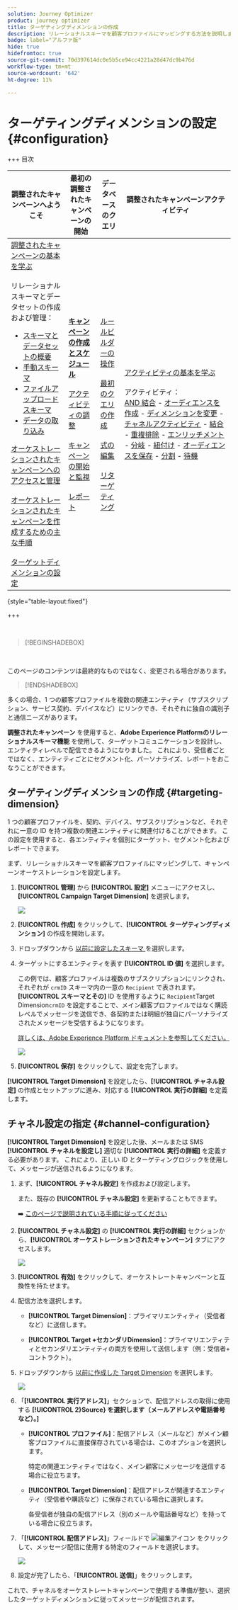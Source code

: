 ```yaml
---
solution: Journey Optimizer
product: journey optimizer
title: ターゲティングディメンションの作成
description: リレーショナルスキーマを顧客プロファイルにマッピングする方法を説明します
badge: label="アルファ版"
hide: true
hidefromtoc: true
source-git-commit: 70d397614dc0e5b5ce94cc4221a28d47dc9b476d
workflow-type: tm+mt
source-wordcount: '642'
ht-degree: 11%

---
```



# ターゲティングディメンションの設定 {#configuration}

+++ 目次

| 調整されたキャンペーンへようこそ | 最初の調整されたキャンペーンの開始 | データベースのクエリ | 調整されたキャンペーンアクティビティ |
|---|---|---|---|
| [ 調整されたキャンペーンの基本を学ぶ ](gs-orchestrated-campaigns.md)<br/><br/> リレーショナルスキーマとデータセットの作成および管理：</br> <ul><li>[ スキーマとデータセットの概要 ](gs-schemas.md)</li><li>[ 手動スキーマ ](manual-schema.md)</li><li>[ ファイルアップロードスキーマ ](file-upload-schema.md)</li><li>[ データの取り込み ](ingest-data.md)</li></ul>[ オーケストレーションされたキャンペーンへのアクセスと管理 ](access-manage-orchestrated-campaigns.md)<br/><br/>[ オーケストレーションされたキャンペーンを作成するための主な手順 ](gs-campaign-creation.md)<br/><br/>[ ターゲットディメンションの設定 ](target-dimension.md) | <b>[キャンペーンの作成とスケジュール](create-orchestrated-campaign.md)</b><br/><br/>[アクティビティの調整](orchestrate-activities.md)<br/><br/>[キャンペーンの開始と監視](start-monitor-campaigns.md)<br/><br/>[レポート](reporting-campaigns.md) | [ルールビルダーの操作](orchestrated-rule-builder.md)<br/><br/>[最初のクエリの作成](build-query.md)<br/><br/>[式の編集](edit-expressions.md)<br/><br/>[リターゲティング](retarget.md) | [アクティビティの基本を学ぶ](activities/about-activities.md)<br/><br/>アクティビティ：<br/>[AND 結合](activities/and-join.md) - [オーディエンスを作成](activities/build-audience.md) - [ディメンションを変更](activities/change-dimension.md) - [チャネルアクティビティ](activities/channels.md) - [結合](activities/combine.md) - [重複排除](activities/deduplication.md) - [エンリッチメント](activities/enrichment.md) - [分岐](activities/fork.md) - [紐付け](activities/reconciliation.md) - [オーディエンスを保存](activities/save-audience.md) - [分割](activities/split.md) - [待機](activities/wait.md) |

{style="table-layout:fixed"}

+++

<br/>

>[!BEGINSHADEBOX]

</br>

このページのコンテンツは最終的なものではなく、変更される場合があります。

>[!ENDSHADEBOX]

多くの場合、1 つの顧客プロファイルを複数の関連エンティティ（サブスクリプション、サービス契約、デバイスなど）にリンクでき、それぞれに独自の識別子と通信ニーズがあります。

**調整されたキャンペーン** を使用すると、**Adobe Experience Platformのリレーショナルスキーマ機能** を使用して、ターゲットコミュニケーションを設計し、エンティティレベルで配信できるようになりました。 これにより、受信者ごとではなく、エンティティごとにセグメント化、パーソナライズ、レポートをおこなうことができます。

## ターゲティングディメンションの作成 {#targeting-dimension}

1 つの顧客プロファイルを、契約、デバイス、サブスクリプションなど、それぞれに一意の ID を持つ複数の関連エンティティに関連付けることができます。 この設定を使用すると、各エンティティを個別にターゲット、セグメント化およびレポートできます。

まず、リレーショナルスキーマを顧客プロファイルにマッピングして、キャンペーンオーケストレーションを設定します。

1. **[!UICONTROL 管理]** から **[!UICONTROL 設定]** メニューにアクセスし、**[!UICONTROL Campaign Target Dimension]** を選択します。

   ![](assets/target-dimension-1.png)

1. **[!UICONTROL 作成]** をクリックして、**[!UICONTROL ターゲティングディメンション]** の作成を開始します。

1. ドロップダウンから [ 以前に設定したスキーマ ](gs-schemas.md)&#x200B;を選択します。

1. ターゲットにするエンティティを表す **[!UICONTROL ID 値]** を選択します。

   この例では、顧客プロファイルは複数のサブスクリプションにリンクされ、それぞれが `crmID` スキーマ内の一意の `Recipient` で表されます。 **[!UICONTROL スキーマとその]** ID を使用するように `Recipient`Target Dimension`crmID` を設定することで、メイン顧客プロファイルではなく購読レベルでメッセージを送信でき、各契約または明細が独自にパーソナライズされたメッセージを受信するようになります。

   [詳しくは、Adobe Experience Platform ドキュメントを参照してください。](https://experienceleague.adobe.com/en/docs/experience-platform/xdm/schema/composition#identity)

   ![](assets/target-dimension-2.png)

1. **[!UICONTROL 保存]** をクリックして、設定を完了します。

**[!UICONTROL Target Dimension]** を設定したら、**[!UICONTROL チャネル設定]** の作成とセットアップに進み、対応する **[!UICONTROL 実行の詳細]** を定義します。

## チャネル設定の指定 {#channel-configuration}

**[!UICONTROL Target Dimension]** を設定した後、メールまたは SMS **[!UICONTROL チャネルを設定し]** 適切な **[!UICONTROL 実行の詳細]** を定義する必要があります。 これにより、正しい ID とターゲティングロジックを使用して、メッセージが送信されるようになります。

1. まず、**[!UICONTROL チャネル設定]** を作成および設定します。

   また、既存の **[!UICONTROL チャネル設定]** を更新することもできます。

   ➡️ [ このページで説明されている手順に従ってください ](../email/surface-personalization.md)

1. **[!UICONTROL チャネル設定]** の **[!UICONTROL 実行の詳細]** セクションから、**[!UICONTROL オーケストレーションされたキャンペーン]** タブにアクセスします。

   ![](assets/target-dimension-3.png)

1. **[!UICONTROL 有効]** をクリックして、オーケストレートキャンペーンと互換性を持たせます。

1. 配信方法を選択します。

   * **[!UICONTROL Target Dimension]**：プライマリエンティティ（受信者など）に送信します。

   * **[!UICONTROL Target +セカンダリDimension]**：プライマリエンティティとセカンダリエンティティの両方を使用して送信します（例：受信者+ コントラクト）。

1. ドロップダウンから [ 以前に作成した Target Dimension](#targeting-dimension) を選択します。

   ![](assets/target-dimension-4.png)

1. 「**[!UICONTROL 実行アドレス]**」セクションで、配信アドレスの取得に使用する **[!UICONTROL 2}Source} を選択します（メールアドレスや電話番号など）。]**

   * **[!UICONTROL プロファイル]**：配信アドレス（メールなど）がメイン顧客プロファイルに直接保存されている場合は、このオプションを選択します。

     特定の関連エンティティではなく、メイン顧客にメッセージを送信する場合に役立ちます。

   * **[!UICONTROL Target Dimension]**：配信アドレスが関連するエンティティ（受信者や購読など）に保存されている場合に選択します。

     各受信者が独自の配信アドレス（別のメールや電話番号など）を持っている場合に役立ちます。

1. 「**[!UICONTROL 配信アドレス]**」フィールドで ![ 編集アイコン ](assets/do-not-localize/edit.svg) をクリックして、メッセージ配信に使用する特定のフィールドを選択します。

   ![](assets/target-dimension-4.png)

1. 設定が完了したら、「**[!UICONTROL 送信]**」をクリックします。

これで、チャネルをオーケストレートキャンペーンで使用する準備が整い、選択したターゲットディメンションに従ってメッセージが配信されます。
